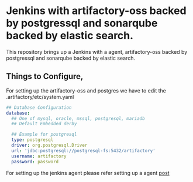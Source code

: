 # Jenkins with artifactory-oss backed by postgressql and sonarqube backed by elastic search.

This repository brings up a Jenkins with a agent, artifactory-oss backed by postgressql and sonarqube backed by elastic search.

## Things to Configure,

For setting up the artifactory-oss and postgres we have to edit the .artifactory/etc/system.yaml

```yaml
## Database Configuration
database:
  ## One of mysql, oracle, mssql, postgresql, mariadb
  ## Default Embedded derby

  ## Example for postgresql
  type: postgresql
  driver: org.postgresql.Driver
  url: 'jdbc:postgresql://postgresql-fs:5432/artifactory'
  username: artifactory
  password: password
```

For setting up the jenkins agent please refer setting up a agent [post](https://www.cloudbees.com/blog/how-to-install-and-run-jenkins-with-docker-compose)
